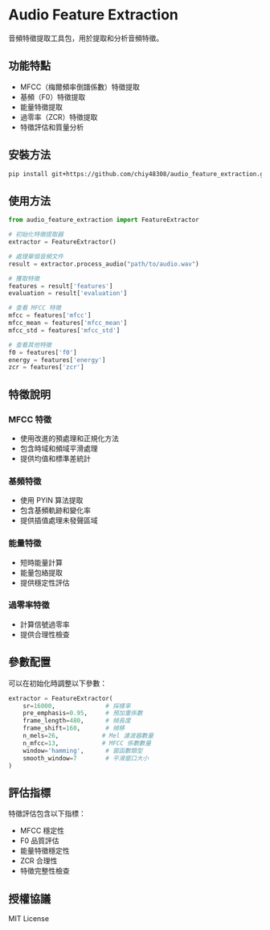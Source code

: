 # Audio Feature Extraction

音頻特徵提取工具包，用於提取和分析音頻特徵。

## 功能特點

- MFCC（梅爾頻率倒譜係數）特徵提取
- 基頻（F0）特徵提取
- 能量特徵提取
- 過零率（ZCR）特徵提取
- 特徵評估和質量分析

## 安裝方法

```bash
pip install git+https://github.com/chiy48308/audio_feature_extraction.git
```

## 使用方法

```python
from audio_feature_extraction import FeatureExtractor

# 初始化特徵提取器
extractor = FeatureExtractor()

# 處理單個音頻文件
result = extractor.process_audio("path/to/audio.wav")

# 獲取特徵
features = result['features']
evaluation = result['evaluation']

# 查看 MFCC 特徵
mfcc = features['mfcc']
mfcc_mean = features['mfcc_mean']
mfcc_std = features['mfcc_std']

# 查看其他特徵
f0 = features['f0']
energy = features['energy']
zcr = features['zcr']
```

## 特徵說明

### MFCC 特徵
- 使用改進的預處理和正規化方法
- 包含時域和頻域平滑處理
- 提供均值和標準差統計

### 基頻特徵
- 使用 PYIN 算法提取
- 包含基頻軌跡和變化率
- 提供插值處理未發聲區域

### 能量特徵
- 短時能量計算
- 能量包絡提取
- 提供穩定性評估

### 過零率特徵
- 計算信號過零率
- 提供合理性檢查

## 參數配置

可以在初始化時調整以下參數：

```python
extractor = FeatureExtractor(
    sr=16000,              # 採樣率
    pre_emphasis=0.95,     # 預加重係數
    frame_length=480,      # 幀長度
    frame_shift=160,       # 幀移
    n_mels=26,            # Mel 濾波器數量
    n_mfcc=13,            # MFCC 係數數量
    window='hamming',      # 窗函數類型
    smooth_window=7        # 平滑窗口大小
)
```

## 評估指標

特徵評估包含以下指標：

- MFCC 穩定性
- F0 品質評估
- 能量特徵穩定性
- ZCR 合理性
- 特徵完整性檢查

## 授權協議

MIT License 